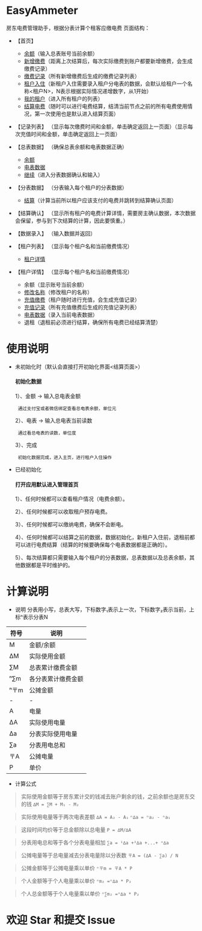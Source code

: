 # EasyAmmeter
房东电费管理助手，根据分表计算个租客应缴电费
页面结构：
  + <a name="首页">【首页】 </a>
    - [余额](#录入)（输入总表账号当前余额）
    - [新增缴费](#录入)（距离上次结算后，每次实际缴费到账户都要新增缴费，会生成缴费记录）
    - [缴费记录](#记录列表)（所有新增缴费后生成的缴费记录列表）
    - [租户入住](#录入)（新租户入住需要录入租户分电表的数据，会默认给租户一个名称<租户N>，N表示根据实际情况递增数字，从1开始）
    - [我的租户](#租户列表)（进入所有租户的列表）
    - [结算电费](#总表数据)（随时可以进行电费结算，结清当前节点之前的所有电费使用情况，第一次使用也是默认进入结算页面）
  
  + <a name="记录列表">【记录列表】 </a>（显示每次缴费时间和金额，单击确定返回上一页面）（显示每次充值时间和金额，单击确定返回上一页面）
  
  + <a name="总表数据">【总表数据】 </a>（确保总表余额和电表数据正确）
    - [余额](#录入)
    - [电表数据](#录入)
    - [继续](#分表数据)（进入分表数据确认和输入）
  
  + <a name="分表数据">【分表数据】 </a>（分表输入每个租户的分表数据）
    - [结算](#结算确认)（计算当前所以租户应该支付的电费并跳转到结算确认页面）
  
  + <a name="结算确认">【结算确认】 </a>（显示所有租户的电费计算详情，需要房主确认数据，本次数据会保留，参与到下次结算的计算，因此要慎重。）
  
  + <a name="录入">【数据录入】 </a>（输入数据并返回）
  
  + <a name="租户列表">【租户列表】 </a>（显示每个租户名和当前缴费情况）
    - [租户详情](#租户详情)
    
  + <a name="租户详情">【租户详情】 </a>（显示每个租户名和当前缴费情况）
    - 余额（显示账号当前余额）
    - [修改名称](#录入)（修改租户的名称）
    - [充值缴费](#录入)（租户随时进行充值，会生成充值记录）
    - [充值记录](#记录列表)（所有充值缴费后生成的充值记录列表）
    - [电表数据](#录入)（录入当前电表数据）
    - 退租（退租前必须进行结算，确保所有电费已经结算清楚）
      
 
# 使用说明
+ 未初始化时（默认会直接打开初始化界面<结算页面>）
    #### 初始化数据
    1）、金额 -> 输入总电表金额
    
       通过支付宝或者微信绑定查看总电表余额，单位元

    2）、电表 -> 输入总电表当前读数

       通过看总电表的读数，单位度

    3）、完成

       初始化数据完成，进入主页，进行租户入住操作
       
 + 已经初始化
     #### 打开应用默认进入管理首页
      1）、任何时候都可以查看租户情况（电费余额）。
      
      2）、任何时候都可以收取租户预存电费。
      
      3）、任何时候都可以缴纳电费，确保不会断电。
      
      4）、任何时候都可以结算之前的数据，数据初始化，新租户入住前，退租前都可以进行电费结算（结算的时候要确保每个电表数据都是正确的）。
      
      5）、每次结算都只需要输入每个租户的分表数据，总表数据以及总表余额，其他数据都是平时维护的。

# 计算说明
  + 说明 
 分表用小写，总表大写，下标数字₁表示上一次，下标数字₂表示当前，上标ⁿ表示分表N
 
|        符号             |               说明                   |
| ---------------------  |  ----------------------------------  |
|     M       | 金额/余额  |
|     ∆M      | 实际使用金额 |
|     ∑M      | 总表累计缴费金额 |
|     ⁿ∑m     | 各分表累计缴费金额 |
|     ⁿ〒m     | 公摊金额 |
| - | - |
|    A       | 电量 |
|    ∆A      | 实际使用电量 |
|    ∆a      | 分表实际使用电量 |
|    ∑a      | 分表用电总和 |
|    〒A     | 公摊电量 |
|    P       | 单价 |

  + 计算公式
  > 实际使用金额等于房东累计交的钱减去账户剩余的钱，之前余额也是房东交的钱
   ```∆M = ∑M + M₁ - M₂```
  
  > 实际使用电量等于两次电表差额
    ```∆A = A₂ - A₁```
    ```ⁿ∆a = ⁿa₂ - ⁿa₁```
  
  > 这段时间均价等于总金额除以总电量
    ```P = ∆M/∆A```
  
  > 分表用电总和等于各个分表电量相加
   ```∑a = ¹∆a +²∆a +...+ ⁿ∆a```
  
  > 公摊电量等于总电量减去分表电量除以分表数
   ```〒A = (∆A - ∑a) / N```
  
  > 公摊金额等于公摊电量乘以单价
   ```ⁿ〒m = 〒A * P```
  
  > 个人金额等于个人电量乘以单价
    ```ⁿm₂ =ⁿ∆a * P₂```
  
  > 个人总金额等于个人电量乘以单价
    ```ⁿ∑m₂ =ⁿ∆a * P₂```

# 欢迎 Star 和提交 Issue

